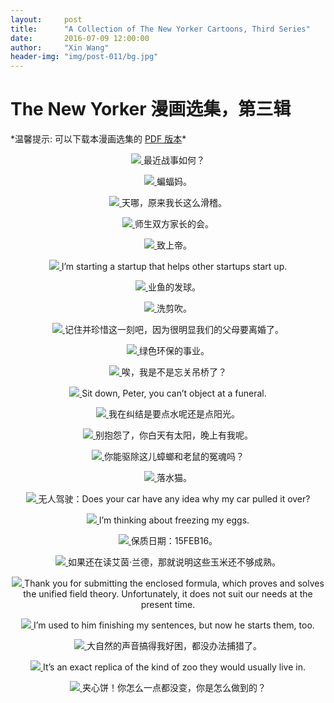 ```yaml
---
layout:     post
title:      "A Collection of The New Yorker Cartoons, Third Series"
date:       2016-07-09 12:00:00
author:     "Xin Wang"
header-img: "img/post-011/bg.jpg"
---
```


# The New Yorker 漫画选集，第三辑

<p>*温馨提示: 可以下载本漫画选集的 <a href="{{ site.baseurl }}/PDFs/A-collection-of-The-New-Yorker-Cartoons-season-3.pdf">PDF 版本</a>*</p>

<p><center>
<a href="#">
    <img src="{{ site.baseurl }}/img/post-011/how_is_the_war.jpg">
</a>
<span class="caption text-muted">最近战事如何？</span>
</center></p>

<p><center>
<a href="#">
    <img src="{{ site.baseurl }}/img/post-011/batmom.jpg">
</a>
<span class="caption text-muted">蝙蝠妈。</span>
</center></p>

<p><center>
<a href="#">
    <img src="{{ site.baseurl }}/img/post-011/look_ridiculous.jpg">
</a>
<span class="caption text-muted">天哪，原来我长这么滑稽。</span>
</center></p>

<p><center>
<a href="#">
    <img src="{{ site.baseurl }}/img/post-011/parents_meeting.jpg">
</a>
<span class="caption text-muted">师生双方家长的会。</span>
</center></p>

<p><center>
<a href="#">
    <img src="{{ site.baseurl }}/img/post-011/to_god.jpg">
</a>
<span class="caption text-muted">致上帝。</span>
</center></p>

<p><center>
<a href="#">
    <img src="{{ site.baseurl }}/img/post-011/startups.jpg">
</a>
<span class="caption text-muted">I’m starting a startup that helps other startups start up.</span>
</center></p>

<p><center>
<a href="#">
    <img src="{{ site.baseurl }}/img/post-011/fish_tennis.jpg">
</a>
<span class="caption text-muted">业鱼的发球。</span>
</center></p>

<p><center>
<a href="#">
    <img src="{{ site.baseurl }}/img/post-011/hair_style.jpg">
</a>
<span class="caption text-muted">洗剪吹。</span>
</center></p>

<p><center>
<a href="#">
    <img src="{{ site.baseurl }}/img/post-011/cherish_this_moment.jpg">
</a>
<span class="caption text-muted">记住并珍惜这一刻吧，因为很明显我们的父母要离婚了。</span>
</center></p>

<p><center>
<a href="#">
    <img src="{{ site.baseurl }}/img/post-011/recycled_conversation.jpg">
</a>
<span class="caption text-muted">绿色环保的事业。</span>
</center></p>

<p><center>
<a href="#">
    <img src="{{ site.baseurl }}/img/post-011/drawbridge.jpg">
</a>
<span class="caption text-muted">唉，我是不是忘关吊桥了？</span>
</center></p>

<p><center>
<a href="#">
    <img src="{{ site.baseurl }}/img/post-011/object_at_funeral.jpg">
</a>
<span class="caption text-muted">Sit down, Peter, you can’t object at a funeral.</span>
</center></p>

<p><center>
<a href="#">
    <img src="{{ site.baseurl }}/img/post-011/water_or_sunlight.jpg">
</a>
<span class="caption text-muted">我在纠结是要点水呢还是点阳光。</span>
</center></p>

<p><center>
<a href="#">
    <img src="{{ site.baseurl }}/img/post-011/stop_complaining.jpg">
</a>
<span class="caption text-muted">别抱怨了，你白天有太阳，晚上有我呢。</span>
</center></p>

<p><center>
<a href="#">
    <img src="{{ site.baseurl }}/img/post-011/roach_mice_spirits.jpg">
</a>
<span class="caption text-muted">你能驱除这儿蟑螂和老鼠的冤魂吗？</span>
</center></p>

<p><center>
<a href="#">
    <img src="{{ site.baseurl }}/img/post-011/reservoir_cats.jpg">
</a>
<span class="caption text-muted">落水猫。</span>
</center></p>

<p><center>
<a href="#">
    <img src="{{ site.baseurl }}/img/post-011/driverless_car.jpg">
</a>
<span class="caption text-muted">无人驾驶：Does your car have any idea why my car pulled it over?</span>
</center></p>

<p><center>
<a href="#">
    <img src="{{ site.baseurl }}/img/post-011/freezing_eggs.jpg">
</a>
<span class="caption text-muted">I’m thinking about freezing my eggs.</span>
</center></p>

<p><center>
<a href="#">
    <img src="{{ site.baseurl }}/img/post-011/better_used_before_date.jpg">
</a>
<span class="caption text-muted">保质日期：15FEB16。</span>
</center></p>

<p><center>
<a href="#">
    <img src="{{ site.baseurl }}/img/post-011/still_reading_Ayn_Rand.jpg">
</a>
<span class="caption text-muted">如果还在读艾茵·兰德，那就说明这些玉米还不够成熟。</span>
</center></p>

<p><center>
<a href="#">
    <img src="{{ site.baseurl }}/img/post-011/enclosed_formula.jpg">
</a>
<span class="caption text-muted">Thank you for submitting the enclosed formula, which proves and solves the unified field theory. Unfortunately, it does not suit our needs at the present time.</span>
</center></p>

<p><center>
<a href="#">
    <img src="{{ site.baseurl }}/img/post-011/finish_my_sentences.jpg">
</a>
<span class="caption text-muted">I’m used to him finishing my sentences, but now he starts them, too.</span>
</center></p>

<p><center>
<a href="#">
    <img src="{{ site.baseurl }}/img/post-011/nature_makes_me_sleepy.jpg">
</a>
<span class="caption text-muted">大自然的声音搞得我好困，都没办法捕猎了。</span>
</center></p>

<p><center>
<a href="#">
    <img src="{{ site.baseurl }}/img/post-011/replica_of_zoo.jpg">
</a>
<span class="caption text-muted">It’s an exact replica of the kind of zoo they would usually live in.</span>
</center></p>

<p><center>
<a href="#">
    <img src="{{ site.baseurl }}/img/post-011/school-lunch_reunion.jpg">
</a>
<span class="caption text-muted">夹心饼！你怎么一点都没变，你是怎么做到的？</span>
</center></p>